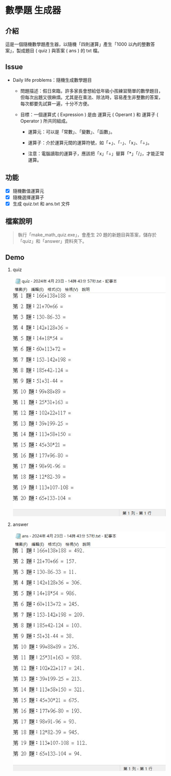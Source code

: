 # 數學題 生成器

## 介紹

這是一個隨機數學題產生器，以隨機「四則運算」產生「1000 以內的整數答案」，製成題目 ( quiz ) 與答案 ( ans ) 的 txt 檔。

## Issue

- Daily life problems：隨機生成數學題目

    - 問題描述：假日來臨，許多家長會想給低年級小孩練習簡單的數學題目，但每次出題又很麻煩。尤其是在乘法、除法時，容易產生非整數的答案，每次都要先試算一遍，十分不方便。
    
    - 目標：一個運算式 ( Expression ) 是由 運算元 ( Operant ) 和 運算子 ( Operator ) 所共同組成。
        
        - 運算元：可以是「常數」、「變數」、「函數」。
        
        - 運算子：介於運算元間的運算符號，如「+」、「-」、「x」、「÷」。

        - 注意：電腦讀取的運算子，應該把「x」「÷」替算「*」「/」，才能正常運算。

## 功能

- [x] 隨機數值運算元
- [x] 隨機選擇運算子
- [x] 生成 quiz.txt 和 ans.txt 文件

## 檔案說明

> 執行「make_math_quiz.exe」，會產生 20 題的新題目與答案，儲存於「quiz」和「answer」資料夾下。

## Demo

1. quiz
    
    ![quiz](./assets/images/1.%20quiz.JPG)

2. answer
    
    ![answer](./assets/images/2.%20answer.JPG)
